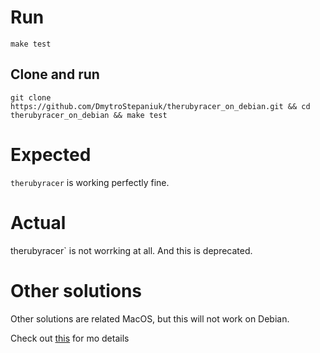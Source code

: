 # Run

```shell
make test
```

## Clone and run

```shell
git clone https://github.com/DmytroStepaniuk/therubyracer_on_debian.git && cd therubyracer_on_debian && make test
```

# Expected

`therubyracer` is working perfectly fine.

# Actual

therubyracer` is not worrking at all. And this is deprecated.

# Other solutions

Other solutions are related MacOS, but this will not work on Debian. 

Check out [this](https://stackoverflow.com/a/67518081) for mo details
